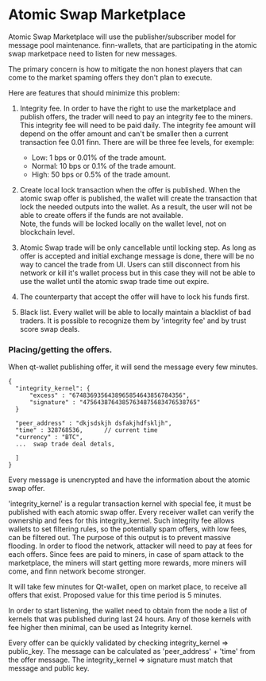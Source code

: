 # Atomic Swap Marketplace

Atomic Swap Marketplace will use the publisher/subscriber model for message pool maintenance. finn-wallets, that are participating in the atomic swap marketpace need to listen for new messages.

The primary concern is how to mitigate the non honest players that can come to the market spaming offers they don't plan to execute.

Here are features that should minimize this problem:

1. Integrity fee. In order to have the right to use the marketplace and publish offers, the trader will need to pay an integrity fee to the miners. This integrity fee will need to be paid daily. The
   integrity fee amount will depend on the offer amount and can't be smaller then a current transaction fee 0.01 finn.
   There are will be three fee levels, for exemple:
    - Low: 1 bps or 0.01% of the trade amount.
    - Normal: 10 bps or 0.1% of the trade amount.
    - High: 50 bps or 0.5% of the trade amount.

2. Create local lock transaction when the offer is published. When the atomic swap offer is published, the wallet will create the transaction that lock the
   needed outputs into the wallet. As a result, the user will not be able to create offers if the funds are not available.
   <br>Note, the funds will be locked locally on the wallet level, not on blockchain level.

3. Atomic Swap trade will be only cancellable until locking step. As long as offer is accepted and initial
   exchange message is done, there will be no way to cancel the trade from UI. Users can still disconnect from his network or kill it's wallet process but in this case they will not be able to use the wallet until the atomic swap trade time out expire.

4. The counterparty that accept the offer will have to lock his funds first.

5. Black list. Every wallet will be able to locally maintain a blacklist of bad traders. It is possible to recognize them by
   'integrity fee' and by trust score swap deals.



### Placing/getting the offers.

When qt-wallet publishing offer, it will send the message every few minutes.
```
{
  "integrity_kernel": {
      "excess" : "6748369356438965854643856784356",
      "signature" : "47564387643857634875683476538765"
  }
    
  "peer_address" : "dkjsdskjh dsfakjhdfskljh", 
  "time" : 328768536,      // current time  
  "currency" : "BTC",
  ...  swap trade deal detals,
  
  ]
}
```
Every message is unencrypted and have the information about the atomic swap offer.

'integrity_kernel' is a regular transaction kernel with special fee, it must be published with each atomic swap offer. Every receiver wallet can
verify the ownership and fees for this integrity_kernel.
Such integrity fee allows wallets to set filtering rules, so the potentially spam offers, with low fees, can be filtered out.
The purpose of this output is to prevent massive flooding. In order to flood the network, attacker will need to pay
at fees for each offers. Since fees are paid to miners, in case of spam attack to the marketplace, the miners will start getting more rewards,
more miners will come, and finn network become stronger.

It will take few minutes for Qt-wallet, open on market place, to receive all offers that exist.
Proposed value for this time period is 5 minutes.

In order to start listening, the wallet need to obtain from the node a list of kernels that was published during last 24 hours.
Any of those kernels with fee higher then minimal, can be used as Integrity kernel.

Every offer can be quickly validated by checking integrity_kernel => public_key.
The message can be calculated as 'peer_address' + 'time' from the offer message. The
integrity_kernel => signature must match that message and public key.

